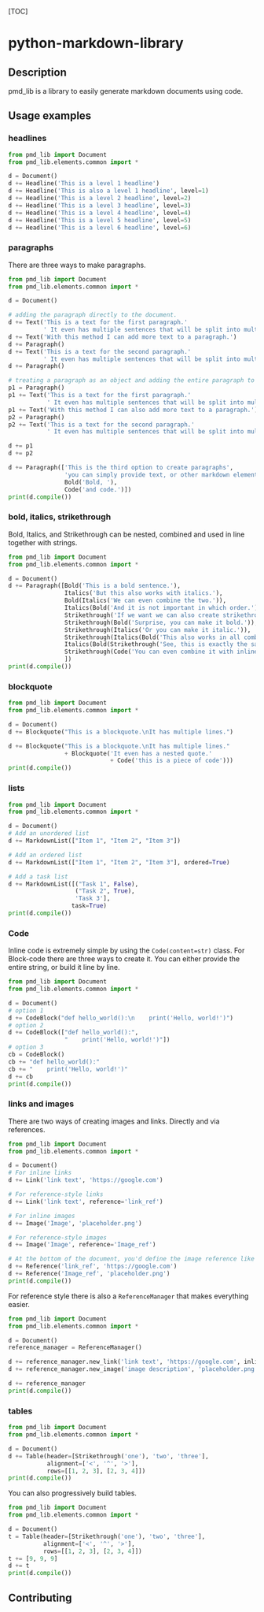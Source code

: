 [TOC]


# python-markdown-library

## Description

pmd_lib is a library to easily generate markdown documents using code.

## Usage examples

### headlines

```python
from pmd_lib import Document
from pmd_lib.elements.common import *

d = Document()
d += Headline('This is a level 1 headline')
d += Headline('This is also a level 1 headline', level=1)
d += Headline('This is a level 2 headline', level=2)
d += Headline('This is a level 3 headline', level=3)
d += Headline('This is a level 4 headline', level=4)
d += Headline('This is a level 5 headline', level=5)
d += Headline('This is a level 6 headline', level=6)
```

### paragraphs

There are three ways to make paragraphs.

```python
from pmd_lib import Document
from pmd_lib.elements.common import *

d = Document()

# adding the paragraph directly to the document.
d += Text('This is a text for the first paragraph.'
          ' It even has multiple sentences that will be split into multiple lines.')
d += Text('With this method I can add more text to a paragraph.')
d += Paragraph()
d += Text('This is a text for the second paragraph.'
          ' It even has multiple sentences that will be split into multiple lines.')
d += Paragraph()

# treating a paragraph as an object and adding the entire paragraph to the document.
p1 = Paragraph()
p1 += Text('This is a text for the first paragraph.'
           ' It even has multiple sentences that will be split into multiple lines.')
p1 += Text('With this method I can also add more text to a paragraph.')
p2 = Paragraph()
p2 += Text('This is a text for the second paragraph.'
           ' It even has multiple sentences that will be split into multiple lines.')

d += p1
d += p2

d += Paragraph(['This is the third option to create paragraphs',
                'you can simply provide text, or other markdown elements like: ',
                Bold('Bold, '),
                Code('and code.')])
print(d.compile())
```

### bold, italics, strikethrough

Bold, Italics, and Strikethrough can be nested, combined and used in line together with strings.

```python
from pmd_lib import Document
from pmd_lib.elements.common import *

d = Document()
d += Paragraph([Bold('This is a bold sentence.'),
                Italics('But this also works with italics.'),
                Bold(Italics('We can even combine the two.')),
                Italics(Bold('And it is not important in which order.')),
                Strikethrough('If we want we can also create strikethrough text.'),
                Strikethrough(Bold('Surprise, you can make it bold.')),
                Strikethrough(Italics('Or you can make it italic.')),
                Strikethrough(Italics(Bold('This also works in all combinations.'))),
                Italics(Bold(Strikethrough('See, this is exactly the same.'))),
                Strikethrough(Code('You can even combine it with inline code.')),
                ])
print(d.compile())
```

### blockquote

```python
from pmd_lib import Document
from pmd_lib.elements.common import *

d = Document()
d += Blockquote("This is a blockquote.\nIt has multiple lines.")

d += Blockquote("This is a blockquote.\nIt has multiple lines."
                + Blockquote('It even has a nested quote.'
                             + Code('this is a piece of code')))
print(d.compile())
```

### lists

```python
from pmd_lib import Document
from pmd_lib.elements.common import *

d = Document()
# Add an unordered list
d += MarkdownList(["Item 1", "Item 2", "Item 3"])

# Add an ordered list
d += MarkdownList(["Item 1", "Item 2", "Item 3"], ordered=True)

# Add a task list
d += MarkdownList([("Task 1", False),
                   ("Task 2", True),
                   'Task 3'],
                  task=True)
print(d.compile())
```

### Code

Inline code is extremely simple by using the `Code(content=str)` class.
For Block-code there are three ways to create it. You can either provide the entire string, or build it line by line.

```python
from pmd_lib import Document
from pmd_lib.elements.common import *

d = Document()
# option 1
d += CodeBlock("def hello_world():\n    print('Hello, world!')")
# option 2
d += CodeBlock(["def hello_world():",
                "    print('Hello, world!')"])
# option 3
cb = CodeBlock()
cb += "def hello_world():"
cb += "    print('Hello, world!')"
d += cb
print(d.compile())
```

### links and images

There are two ways of creating images and links.
Directly and via references.

```python
from pmd_lib import Document
from pmd_lib.elements.common import *

d = Document()
# For inline links
d += Link('link text', 'https://google.com')

# For reference-style links
d += Link('link text', reference='link_ref')

# For inline images
d += Image('Image', 'placeholder.png')

# For reference-style images
d += Image('Image', reference='Image_ref')

# At the bottom of the document, you'd define the image reference like this:
d += Reference('link_ref', 'https://google.com')
d += Reference('Image_ref', 'placeholder.png')
print(d.compile())
```

For reference style there is also a `ReferenceManager` that makes everything easier.

```python
from pmd_lib import Document
from pmd_lib.elements.common import *

d = Document()
reference_manager = ReferenceManager()

d += reference_manager.new_link('link text', 'https://google.com', inline=False)
d += reference_manager.new_image('image description', 'placeholder.png')

d += reference_manager
print(d.compile())
```

### tables

```python
from pmd_lib import Document
from pmd_lib.elements.common import *

d = Document()
d += Table(header=[Strikethrough('one'), 'two', 'three'],
           alignment=['<', '^', '>'],
           rows=[[1, 2, 3], [2, 3, 4]])
print(d.compile())
```

You can also progressively build tables.

```python
from pmd_lib import Document
from pmd_lib.elements.common import *

d = Document()
t = Table(header=[Strikethrough('one'), 'two', 'three'],
          alignment=['<', '^', '>'],
          rows=[[1, 2, 3], [2, 3, 4]])
t += [9, 9, 9]
d += t
print(d.compile())
```

## Contributing
